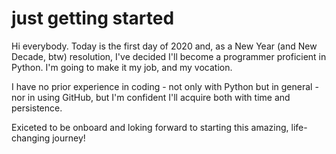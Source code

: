 # just getting started

Hi everybody. Today is the first day of 2020 and, as a New Year (and New Decade, btw) resolution, I've decided I'll become a programmer proficient in Python. I'm going to make it my job, and my vocation.

I have no prior experience in coding - not only with Python but in general - nor in using GitHub, but I'm confident I'll acquire both with time and persistence.

Exiceted to be onboard and loking forward to starting this amazing, life-changing journey!
